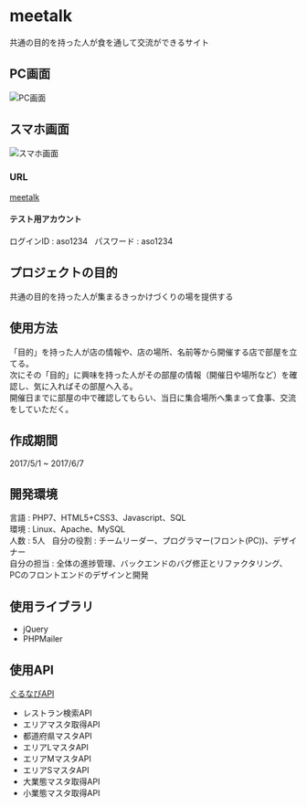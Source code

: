 # meetalk
共通の目的を持った人が食を通して交流ができるサイト
## PC画面
![PC画面](https://drive.google.com/uc?export=view&id=16aBMn0XV27hGNmSDnXvY6wiOmOjQt592)
## スマホ画面
![スマホ画面](https://drive.google.com/uc?export=view&id=1RDdDinxmaAca49xpeelv3yF9omucUKng)
### URL
[meetalk](http://meetalk.php.xdomain.jp/main)  
#### テスト用アカウント
ログインID : aso1234  
パスワード : aso1234
## プロジェクトの目的
共通の目的を持った人が集まるきっかけづくりの場を提供する
## 使用方法
「目的」を持った人が店の情報や、店の場所、名前等から開催する店で部屋を立てる。  
次にその「目的」に興味を持った人がその部屋の情報（開催日や場所など）を確認し、気に入ればその部屋へ入る。  
開催日までに部屋の中で確認してもらい、当日に集合場所へ集まって食事、交流をしていただく。

## 作成期間
2017/5/1 ~ 2017/6/7
## 開発環境
言語 : PHP7、HTML5+CSS3、Javascript、SQL  
環境 : Linux、Apache、MySQL  
人数 : 5人  
自分の役割 : チームリーダー、プログラマー(フロント(PC))、デザイナー  
自分の担当 : 全体の進捗管理、バックエンドのバグ修正とリファクタリング、PCのフロントエンドのデザインと開発
## 使用ライブラリ
* jQuery
* PHPMailer
## 使用API
[ぐるなびAPI](http://api.gnavi.co.jp/api/)
* レストラン検索API
* エリアマスタ取得API
* 都道府県マスタAPI
* エリアLマスタAPI
* エリアMマスタAPI
* エリアSマスタAPI
* 大業態マスタ取得API
* 小業態マスタ取得API
